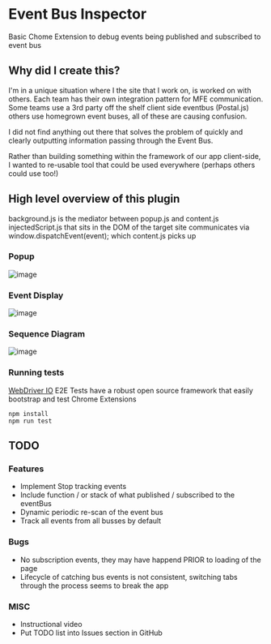 # Event Bus Inspector
Basic Chome Extension to debug events being published and subscribed to event bus

## Why did I create this?

I'm in a unique situation where I the site that I work on, is worked on with others. Each team has their own integration pattern for MFE communication.
Some teams use a 3rd party off the shelf client side eventbus (Postal.js) others use homegrown event buses, all of these are causing confusion.

I did not find anything out there that solves the problem of quickly and clearly outputting information passing through the Event Bus.

Rather than building something within the framework of our app client-side, I wanted to re-usable tool that could be used everywhere (perhaps others could use too!)


## High level overview of this plugin

background.js is the mediator between popup.js and content.js
injectedScript.js that sits in the DOM of the target site communicates via window.dispatchEvent(event); which content.js picks up

### Popup 
![image](https://github.com/user-attachments/assets/ff40ac70-348f-48e8-909e-371888827d9f)


### Event Display
![image](https://github.com/user-attachments/assets/b971adf9-be53-4991-97cb-d751baad96b0)

### Sequence Diagram
![image](https://github.com/user-attachments/assets/4ccb0266-5f7e-410b-8c2c-5e6a61fb82b2)

### Running tests

[WebDriver IO](https://webdriver.io/docs/api/) E2E Tests have a robust open source framework that easily bootstrap and test Chrome Extensions

```
npm install
npm run test
```



## TODO

### Features 
- Implement Stop tracking events
- Include function / or stack of what published / subscribed to the eventBus
- Dynamic periodic re-scan of the event bus
- Track all events from all busses by default

### Bugs
- No subscription events, they may have happend PRIOR to loading of the page
- Lifecycle of catching bus events is not consistent, switching tabs through the process seems to break the app

### MISC
- Instructional video
- Put TODO list into Issues section in GitHub




